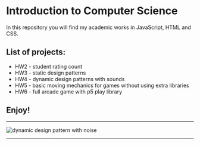 # Introduction to Computer Science

In this repository you will find my academic works in JavaScript, HTML and CSS.

## List of projects:
* HW2 - student rating count
* HW3 - static design patterns
* HW4 - dynamic design patterns with sounds
* HW5 - basic moving mechanics for games without using extra libraries 
* HW6 - full arcade game with p5 play library


## Enjoy!
***

![dynamic design pattern with noise](motion.gif)

***
